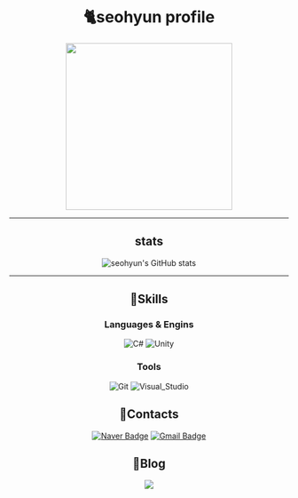 <div align ="center">

# 🐈seohyun profile
<img src ="https://github.com/leeseohyun02/leeseohyun02/assets/78461967/a8bacdf7-cd4c-41d9-842f-cb910499bcf8" width =300; heigth ="400"/>

---
## stats
![seohyun's GitHub stats](https://github-readme-stats.vercel.app/api?username=leeseohyun02&show_icons=true&theme=material-palenight)

---
## 🐾Skills

### Languages & Engins
![C#](https://img.shields.io/badge/C%23-512BD4.svg?&style=for-the-badge&logo=C%23&logoColor=white)
![Unity](https://img.shields.io/badge/Unity-000000.svg?&style=for-the-badge&logo=Unity&logoColor=white)

### Tools
![Git](https://img.shields.io/badge/Git-F05032.svg?&style=for-the-badge&logo=Git&logoColor=white)
![Visual_Studio](https://img.shields.io/badge/Visual_Studio-5C2D91.svg?&style=for-the-badge&logo=Visual_studio&logoColor=white)


## 🐾Contacts
[![Naver Badge](https://img.shields.io/badge/Naver-03C75A?style=flat-square&logo=Naver&logoColor=white&link=mailto:leeseohyun61@naver.com)](mailto:leeseohyun61@naver.com)
[![Gmail Badge](https://img.shields.io/badge/Gmail-d14836?style=flat-square&logo=Gmail&logoColor=white&link=mailto:seobae15@gmail.com)](mailto:seobae15@gmail.com)


## 🐾Blog

<a href="https://blog.naver.com/leeseohyun61"><img src="https://img.shields.io/badge/Naver Blog-03C75A?style=flat-square&logo=Naver&logoColor=white&link=https://blog.naver.com/leeseohyun61"/></a>

</div>

